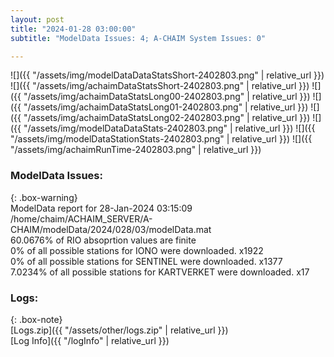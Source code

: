 ```yaml
---
layout: post
title: "2024-01-28 03:00:00"
subtitle: "ModelData Issues: 4; A-CHAIM System Issues: 0"

---
```


![]({{ "/assets/img/modelDataDataStatsShort-2402803.png" | relative_url }})
![]({{ "/assets/img/achaimDataStatsShort-2402803.png" | relative_url }})
![]({{ "/assets/img/achaimDataStatsLong00-2402803.png" | relative_url }})
![]({{ "/assets/img/achaimDataStatsLong01-2402803.png" | relative_url }})
![]({{ "/assets/img/achaimDataStatsLong02-2402803.png" | relative_url }})
![]({{ "/assets/img/modelDataDataStats-2402803.png" | relative_url }})
![]({{ "/assets/img/modelDataStationStats-2402803.png" | relative_url }})
![]({{ "/assets/img/achaimRunTime-2402803.png" | relative_url }})


### ModelData Issues:  
  
{: .box-warning}  
 ModelData report for 28-Jan-2024 03:15:09   
 /home/chaim/ACHAIM_SERVER/A-CHAIM/modelData/2024/028/03/modelData.mat   
 60.0676% of RIO absoprtion values are finite   
 0% of all possible stations for IONO were downloaded. x1922   
 0% of all possible stations for SENTINEL were downloaded. x1377   
 7.0234% of all possible stations for KARTVERKET were downloaded. x17   
  


### Logs:  
  
{: .box-note}  
[Logs.zip]({{ "/assets/other/logs.zip" | relative_url }})  
[Log Info]({{ "/logInfo" | relative_url }})  
